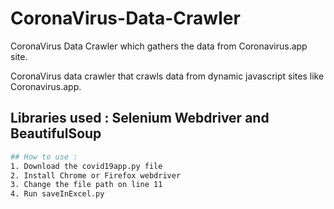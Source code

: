 # CoronaVirus-Data-Crawler
CoronaVirus Data Crawler which gathers the data from Coronavirus.app site.


CoronaVirus data crawler that crawls data from dynamic javascript sites like Coronavirus.app. 

## Libraries used : Selenium Webdriver and BeautifulSoup

```bash
## How to use : 
1. Download the covid19app.py file
2. Install Chrome or Firefox webdriver 
3. Change the file path on line 11
4. Run saveInExcel.py
```



